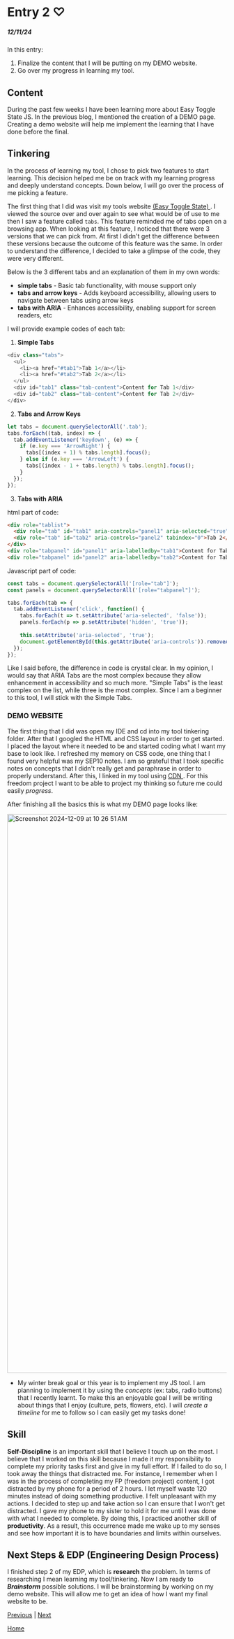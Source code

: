 # Entry 2 ♡
##### 12/11/24

In this entry:

1. Finalize the content that I will be putting on my DEMO website.
2. Go over my progress in learning my tool.


## Content 

During the past few weeks I have been learning more about Easy Toggle State JS. In the previous blog, I mentioned the creation of a DEMO page. Creating a demo website will help me implement the learning that I have done before the final.

## Tinkering 

In the process of learning my tool, I chose to pick two features to start learning. This decision helped me be on track with my learning progress and deeply understand concepts. Down below, I will go over the process of me picking a feature.

The first thing that I did was visit my tools website <a href = "https://twikito.github.io/easy-toggle-state/" > (Easy Toggle State) </a> . I viewed the source over and over again to see what would be of use to me then I saw a feature called `tabs`. This feature reminded me of tabs open on a browsing app. When looking at this feature, I noticed that there were 3 versions that we can pick from. At first I didn't get the difference between these versions because the outcome of this feature was the same. In order to understand the difference, I decided to take a glimpse of the code, they were very different.

Below is the 3 different tabs and an explanation of them in my own words:
* **simple tabs** -  Basic tab functionality, with mouse support only
* **tabs and arrow keys** - Adds keyboard accessibility, allowing users to navigate between tabs using arrow keys
* **tabs with ARIA** - Enhances accessibility, enabling support for screen readers, etc

I will provide example codes of each tab: 


1. **Simple Tabs** 

```js
<div class="tabs">
  <ul>
    <li><a href="#tab1">Tab 1</a></li>
    <li><a href="#tab2">Tab 2</a></li>
  </ul>
  <div id="tab1" class="tab-content">Content for Tab 1</div>
  <div id="tab2" class="tab-content">Content for Tab 2</div>
</div>

```

2. **Tabs and Arrow Keys** 

```js
let tabs = document.querySelectorAll('.tab');
tabs.forEach((tab, index) => {
  tab.addEventListener('keydown', (e) => {
    if (e.key === 'ArrowRight') {
      tabs[(index + 1) % tabs.length].focus();
    } else if (e.key === 'ArrowLeft') {
      tabs[(index - 1 + tabs.length) % tabs.length].focus();
    }
  });
});
```


3. **Tabs with ARIA**


html part of code: 
```html
<div role="tablist">
  <div role="tab" id="tab1" aria-controls="panel1" aria-selected="true" tabindex="0">Tab 1</div>
  <div role="tab" id="tab2" aria-controls="panel2" tabindex="0">Tab 2</div>
</div>
<div role="tabpanel" id="panel1" aria-labelledby="tab1">Content for Tab 1</div>
<div role="tabpanel" id="panel2" aria-labelledby="tab2">Content for Tab 2</div>

```
Javascript part of code: 

```js
const tabs = document.querySelectorAll('[role="tab"]');
const panels = document.querySelectorAll('[role="tabpanel"]');

tabs.forEach(tab => {
  tab.addEventListener('click', function() {
    tabs.forEach(t => t.setAttribute('aria-selected', 'false'));
    panels.forEach(p => p.setAttribute('hidden', 'true'));
    
    this.setAttribute('aria-selected', 'true');
    document.getElementById(this.getAttribute('aria-controls')).removeAttribute('hidden');
  });
});

```


Like I said before, the difference in code is crystal clear. In my opinion, I would say that ARIA Tabs are the most complex because they allow enhancement in accessibility and so much more. "Simple Tabs" is the least complex on the list, while three is the most complex. Since I am a beginner to this tool, I will stick with the Simple Tabs.

### DEMO WEBSITE 

The first thing that I did was open my IDE and cd into my tool tinkering folder. After that I googled the HTML and CSS layout in order to get started. I placed the layout where it needed to be and started coding what I want my base to look like. I refreshed my memory on CSS code, one thing that I found very helpful was my SEP10 notes. I am so grateful that I took specific notes on concepts that I didn't really get and paraphrase in order to properly understand. After this, I linked in my tool using  <a href = "https://cdnjs.com/libraries/easy-toggle-state" > CDN </a>. For this freedom project I want to be able to project my thinking so future me could easily _progress_.


After finishing all the basics this is what my DEMO page looks like:


<img width="1279" alt="Screenshot 2024-12-09 at 10 26 51 AM" src="https://github.com/user-attachments/assets/7cc22fed-fba1-4cf9-bba5-725cafd3d590">

* My winter break goal or this year is to implement my JS tool. I am planning to implement it by using the _concepts_ (ex: tabs, radio buttons) that I recently learnt. To make this an enjoyable goal I will be writing about things that I enjoy (culture, pets, flowers, etc). I will _create a timeline_ for me to follow so I can easily get my tasks done!

## Skill

**Self-Discipline** is an important skill that I believe I touch up on the most. I believe that I worked on this skill because I made it my responsibility to complete my priority tasks first and give in my full effort. If I failed to do so, I took away the things that distracted me. For instance, I remember when I was in the process of completing my FP (freedom project) content, I got distracted by my phone for a period of 2 hours. I let myself waste 120 minutes instead of doing something productive. I felt unpleasant with my actions. I decided to step up and take action so I can ensure that I won't get distracted. I gave my phone to my sister to hold it for me until I was done with what I needed to complete. By doing this, I practiced another skill of **productivity**. As a result, this occurrence made me wake up to my senses and see how important it is to have boundaries and limits within ourselves. 


## Next Steps & EDP (Engineering Design Process)

I finished step 2 of my EDP, which is **research** the problem. In terms of researching I mean learning my tool/tinkering. Now I am ready to _**Brainstorm**_ possible solutions. I will be brainstorming by working on my demo website. This will allow me to get an idea of how I want my final website to be.

[Previous](entry01.md) | [Next](entry03.md)

[Home](../README.md)
